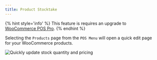 ```yaml
---
title: Product Stocktake
---
```


{% hint style='info' %}
This feature is requires an upgrade to [WooCommerce POS Pro](http://wcpos.com/pro).
{% endhint %}

Selecting the `Products` page from the `POS Menu` will open a quick edit page for your WooCommerce products.

![Quickly update stock quantity and pricing](https://wcpos.com/wp-content/uploads/2015/06/product-stocktake.png)